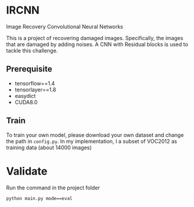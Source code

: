 # IRCNN
Image Recovery Convolutional Neural Networks

This is a project of recovering damaged images. Specifically, the images that are damaged by adding noises.
A CNN with Residual blocks is used to tackle this challenge.

## Prerequisite
- tensorflow==1.4
- tensorlayer==1.8
- easydict
- CUDA8.0

## Train
To train your own model, please download your own dataset and change the path in `config.py`.
In my implementation, I a subset of VOC2012 as training data (about 14000 images) 


# Validate
Run the command in the project folder
```bash
python main.py mode==eval
```
